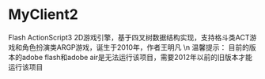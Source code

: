 # MyClient2
Flash ActionScript3 2D游戏引擎，基于四叉树数据结构实现，支持格斗类ACT游戏和角色扮演类ARGP游戏，诞生于2010年，作者王明凡
\n
温馨提示：
目前的版本的adobe flash和adobe air是无法运行该项目，需要2012年以前的旧版本才能运行该项目


